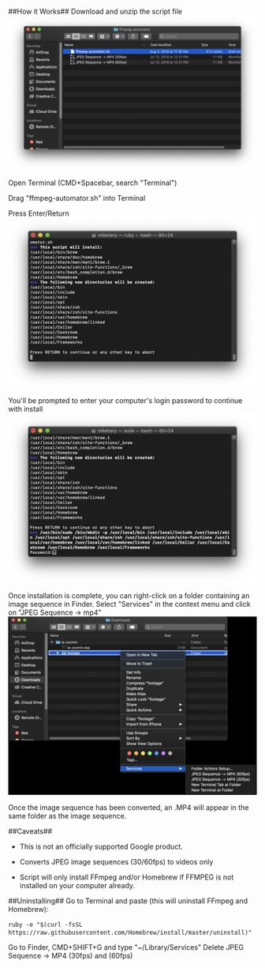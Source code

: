 ##How it Works##
Download and unzip the script file
![Unzipped dir in Finder](/images/image3.png)

Open Terminal (CMD+Spacebar, search "Terminal")

Drag "ffmpeg-automator.sh" into Terminal 

Press Enter/Return
![Installing](/images/image1.png)

You'll be prompted to enter your computer's login password to continue with install
![Sudo password prompt.](/images/image2.png)

Once installation is complete, you can right-click on a folder containing an image sequence in Finder. Select "Services" in the context menu and click on "JPEG Sequence -> mp4"
![Unzipped dir in Finder](/images/image4.png)


Once the image sequence has been converted, an .MP4 will appear in the same folder as the image sequence. 

##Caveats##
- This is not an officially supported Google product.

- Converts JPEG image sequences (30/60fps) to videos only 

- Script will only install FFmpeg and/or Homebrew if FFMPEG is not installed on your computer already. 

##Uninstalling##
Go to Terminal and paste (this will uninstall FFmpeg and Homebrew):
``` shell
ruby -e "$(curl -fsSL https://raw.githubusercontent.com/Homebrew/install/master/uninstall)" 
```

Go to Finder, CMD+SHIFT+G and type "~/Library/Services" 
Delete JPEG Sequence -> MP4 (30fps) and (60fps)
